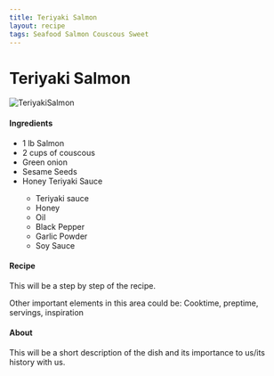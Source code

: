 ```yaml
---
title: Teriyaki Salmon
layout: recipe
tags: Seafood Salmon Couscous Sweet
---
```

<html>
  <body class="recipeBody">
    <h1 text-align="center">Teriyaki Salmon</h1>
    <img class="recipePic" src="{{ site.url }}/{{ site.baseurl }}/assets/img/TeriyakiSalmon.jpeg" alt="TeriyakiSalmon">
    <div>
      <h4>Ingredients</h4>
      <ul>
        <li>1 lb Salmon</li>
        <li>2 cups of couscous</li>
        <li>Green onion</li>
        <li>Sesame Seeds</li>
        <li>Honey Teriyaki Sauce</li>
          <ul>
            <li>Teriyaki sauce</li>
            <li>Honey</li>
            <li>Oil</li>
            <li>Black Pepper</li>
            <li>Garlic Powder</li>
            <li>Soy Sauce</li>
          </ul>
      </ul>
    </div>
    <div>
      <h4>Recipe</h4>
      <p>This will be a step by step of the recipe.</p>
    </div>
    <script>
      var w = window.innerWidth;
      var h = window.innerHeight;
      var x = document.getElementById("paragraph");
      x.innerHTML = "Browser width: " + w + ", height: " + h + ".";
    </script>
    <div>
      <p id="paragraph">Other important elements in this area could be: Cooktime, preptime, servings, inspiration</p>
    </div>
    <div>
      <h4>About</h4>
      <p>This will be a short description of the dish and its importance to us/its history with us.</p>
    </div>
  </body>
</html>
